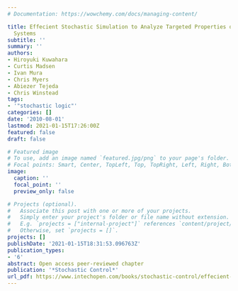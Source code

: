 ```yaml
---
# Documentation: https://wowchemy.com/docs/managing-content/

title: Effecient Stochastic Simulation to Analyze Targeted Properties of Biological
  Systems
subtitle: ''
summary: ''
authors:
- Hiroyuki Kuwahara
- Curtis Madsen
- Ivan Mura
- Chris Myers
- Abiezer Tejeda
- Chris Winstead
tags:
- '"stochastic logic"'
categories: []
date: '2010-08-01'
lastmod: 2021-01-15T17:26:00Z
featured: false
draft: false

# Featured image
# To use, add an image named `featured.jpg/png` to your page's folder.
# Focal points: Smart, Center, TopLeft, Top, TopRight, Left, Right, BottomLeft, Bottom, BottomRight.
image:
  caption: ''
  focal_point: ''
  preview_only: false

# Projects (optional).
#   Associate this post with one or more of your projects.
#   Simply enter your project's folder or file name without extension.
#   E.g. `projects = ["internal-project"]` references `content/project/deep-learning/index.md`.
#   Otherwise, set `projects = []`.
projects: []
publishDate: '2021-01-15T18:31:53.096763Z'
publication_types:
- '6'
abstract: Open access peer-reviewed chapter
publication: '*Stochastic Control*'
url_pdf: https://www.intechopen.com/books/stochastic-control/effecient-stochastic-simulation-to-analyze-targeted-properties-of-biological-systems
---
```

